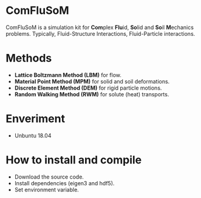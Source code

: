 # ComFluSoM
ComFluSoM is a simulation kit for **Com**plex **Flu**id, **So**lid and **So**il **M**echanics problems. Typically, Fluid-Structure Interactions, Fluid-Particle interactions.
# Methods
- **Lattice Boltzmann Method (LBM)** for flow.
- **Material Point Method (MPM)** for solid and soil deformations.
- **Discrete Element Method (DEM)** for rigid particle motions. 
- **Random Walking Method (RWM)** for solute (heat) transports.
# Enveriment
- Unbuntu 18.04
# How to install and compile
- Download the source code.
- Install dependencies (eigen3 and hdf5).
- Set environment variable.
